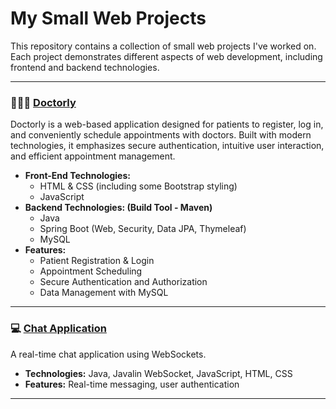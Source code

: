 # My Small Web Projects

This repository contains a collection of small web projects I've worked on. Each project demonstrates different aspects of web development, including frontend and backend technologies.

---

### 👨🏻‍⚕️ [Doctorly](DoctorlyApp)
Doctorly is a web-based application designed for patients to register, log in, and conveniently schedule appointments with doctors. Built with modern technologies, it emphasizes secure authentication, intuitive user interaction, and efficient appointment management.

- **Front-End Technologies:**
   - HTML & CSS (including some Bootstrap styling)
   - JavaScript
- **Backend Technologies: (Build Tool - Maven)**
    - Java
   - Spring Boot (Web, Security, Data JPA, Thymeleaf)
   -  MySQL
- **Features:**
    - Patient Registration & Login
   - Appointment Scheduling
   - Secure Authentication and Authorization
   - Data Management with MySQL
  
---

### 💻 [Chat Application](01-Chat-Application)
A real-time chat application using WebSockets.

- **Technologies:** Java, Javalin WebSocket, JavaScript, HTML, CSS
- **Features:** Real-time messaging, user authentication

---
